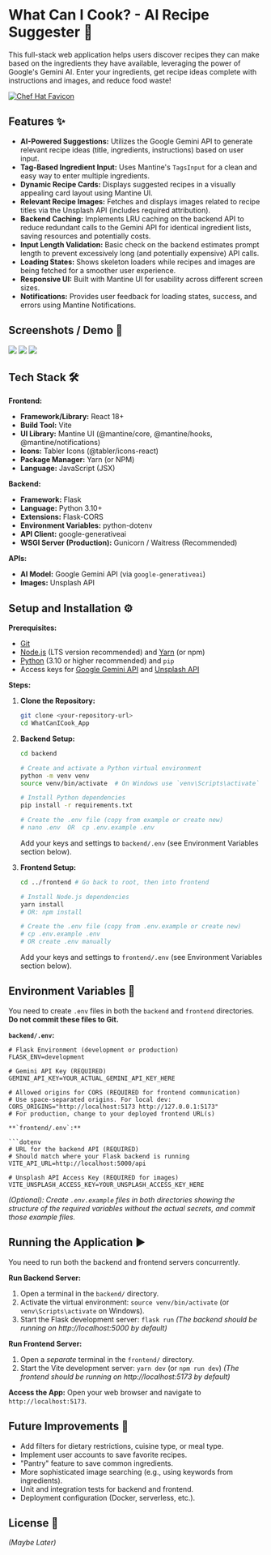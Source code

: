 # What Can I Cook? - AI Recipe Suggester 🍳

This full-stack web application helps users discover recipes they can make based on the ingredients they have available, leveraging the power of Google's Gemini AI. Enter your ingredients, get recipe ideas complete with instructions and images, and reduce food waste!

[![Chef Hat Favicon](./frontend/public/chef-hat.svg "Chef Hat Icon")](#)

## Features ✨

- **AI-Powered Suggestions:** Utilizes the Google Gemini API to generate relevant recipe ideas (title, ingredients, instructions) based on user input.
- **Tag-Based Ingredient Input:** Uses Mantine's `TagsInput` for a clean and easy way to enter multiple ingredients.
- **Dynamic Recipe Cards:** Displays suggested recipes in a visually appealing card layout using Mantine UI.
- **Relevant Recipe Images:** Fetches and displays images related to recipe titles via the Unsplash API (includes required attribution).
- **Backend Caching:** Implements LRU caching on the backend API to reduce redundant calls to the Gemini API for identical ingredient lists, saving resources and potentially costs.
- **Input Length Validation:** Basic check on the backend estimates prompt length to prevent excessively long (and potentially expensive) API calls.
- **Loading States:** Shows skeleton loaders while recipes and images are being fetched for a smoother user experience.
- **Responsive UI:** Built with Mantine UI for usability across different screen sizes.
- **Notifications:** Provides user feedback for loading states, success, and errors using Mantine Notifications.

## Screenshots / Demo 📸

![](./screenshots/project16.png)
![](./screenshots/project16-1.png)
![](./screenshots/project16-2.png)

## Tech Stack 🛠️

**Frontend:**

- **Framework/Library:** React 18+
- **Build Tool:** Vite
- **UI Library:** Mantine UI (@mantine/core, @mantine/hooks, @mantine/notifications)
- **Icons:** Tabler Icons (@tabler/icons-react)
- **Package Manager:** Yarn (or NPM)
- **Language:** JavaScript (JSX)

**Backend:**

- **Framework:** Flask
- **Language:** Python 3.10+
- **Extensions:** Flask-CORS
- **Environment Variables:** python-dotenv
- **API Client:** google-generativeai
- **WSGI Server (Production):** Gunicorn / Waitress (Recommended)

**APIs:**

- **AI Model:** Google Gemini API (via `google-generativeai`)
- **Images:** Unsplash API

## Setup and Installation ⚙️

**Prerequisites:**

- [Git](https://git-scm.com/)
- [Node.js](https://nodejs.org/) (LTS version recommended) and [Yarn](https://yarnpkg.com/) (or npm)
- [Python](https://www.python.org/) (3.10 or higher recommended) and `pip`
- Access keys for [Google Gemini API](https://aistudio.google.com/) and [Unsplash API](https://unsplash.com/developers)

**Steps:**

1.  **Clone the Repository:**

    ```bash
    git clone <your-repository-url>
    cd WhatCanICook_App
    ```

2.  **Backend Setup:**

    ```bash
    cd backend

    # Create and activate a Python virtual environment
    python -m venv venv
    source venv/bin/activate  # On Windows use `venv\Scripts\activate`

    # Install Python dependencies
    pip install -r requirements.txt

    # Create the .env file (copy from example or create new)
    # nano .env  OR  cp .env.example .env
    ```

    Add your keys and settings to `backend/.env` (see Environment Variables section below).

3.  **Frontend Setup:**

    ```bash
    cd ../frontend # Go back to root, then into frontend

    # Install Node.js dependencies
    yarn install
    # OR: npm install

    # Create the .env file (copy from .env.example or create new)
    # cp .env.example .env
    # OR create .env manually
    ```

    Add your keys and settings to `frontend/.env` (see Environment Variables section below).

## Environment Variables 🔑

You need to create `.env` files in both the `backend` and `frontend` directories. **Do not commit these files to Git.**

**`backend/.env`:**

````dotenv
# Flask Environment (development or production)
FLASK_ENV=development

# Gemini API Key (REQUIRED)
GEMINI_API_KEY=YOUR_ACTUAL_GEMINI_API_KEY_HERE

# Allowed origins for CORS (REQUIRED for frontend communication)
# Use space-separated origins. For local dev:
CORS_ORIGINS="http://localhost:5173 http://127.0.0.1:5173"
# For production, change to your deployed frontend URL(s)

**`frontend/.env`:**

```dotenv
# URL for the backend API (REQUIRED)
# Should match where your Flask backend is running
VITE_API_URL=http://localhost:5000/api

# Unsplash API Access Key (REQUIRED for images)
VITE_UNSPLASH_ACCESS_KEY=YOUR_UNSPLASH_ACCESS_KEY_HERE
````

_(Optional): Create `.env.example` files in both directories showing the structure of the required variables without the actual secrets, and commit those example files._

## Running the Application ▶️

You need to run both the backend and frontend servers concurrently.

**Run Backend Server:**

1.  Open a terminal in the `backend/` directory.
2.  Activate the virtual environment: `source venv/bin/activate` (or `venv\Scripts\activate` on Windows).
3.  Start the Flask development server: `flask run`
    _(The backend should be running on http://localhost:5000 by default)_

**Run Frontend Server:**

1.  Open a _separate_ terminal in the `frontend/` directory.
2.  Start the Vite development server: `yarn dev` (or `npm run dev`)
    _(The frontend should be running on http://localhost:5173 by default)_

**Access the App:** Open your web browser and navigate to `http://localhost:5173`.

## Future Improvements 🚀

- Add filters for dietary restrictions, cuisine type, or meal type.
- Implement user accounts to save favorite recipes.
- "Pantry" feature to save common ingredients.
- More sophisticated image searching (e.g., using keywords from ingredients).
- Unit and integration tests for backend and frontend.
- Deployment configuration (Docker, serverless, etc.).

## License 📄

_(Maybe Later)_
